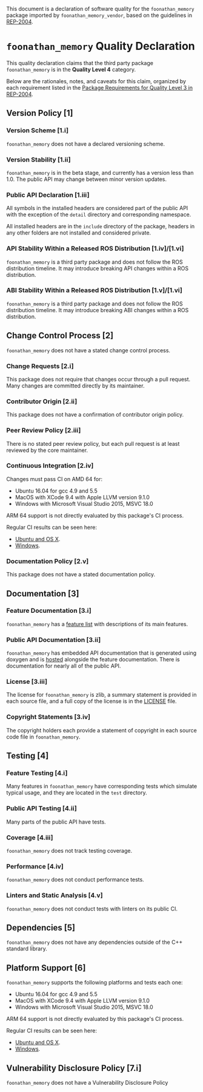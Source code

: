This document is a declaration of software quality for the `foonathan_memory` package imported by `foonathan_memory_vendor`, based on the guidelines in [REP-2004](https://www.ros.org/reps/rep-2004.html).

# `foonathan_memory` Quality Declaration

This quality declaration claims that the third party package `foonathan_memory` is in the **Quality Level 4** category.

Below are the rationales, notes, and caveats for this claim, organized by each requirement listed in the [Package Requirements for Quality Level 3 in REP-2004](https://www.ros.org/reps/rep-2004.html).

## Version Policy [1]

### Version Scheme [1.i]

`foonathan_memory` does not have a declared versioning scheme.

### Version Stability [1.ii]

`foonathan_memory` is in the beta stage, and currently has a version less than 1.0. The public API may change between minor version updates.

### Public API Declaration [1.iii]

All symbols in the installed headers are considered part of the public API with the exception of the `detail` directory and corresponding namespace.

All installed headers are in the `include` directory of the package, headers in any other folders are not installed and considered private.

### API Stability Within a Released ROS Distribution [1.iv]/[1.vi]

`foonathan_memory` is a third party package and does not follow the ROS distribution timeline. It may introduce breaking API changes within a ROS distribution.

### ABI Stability Within a Released ROS Distribution [1.v]/[1.vi]

`foonathan_memory` is a third party package and does not follow the ROS distribution timeline. It may introduce breaking ABI changes within a ROS distribution.

## Change Control Process [2]

`foonathan_memory` does not have a stated change control process.

### Change Requests [2.i]

This package does not require that changes occur through a pull request.
Many changes are committed directly by its maintainer.

### Contributor Origin [2.ii]
This package does not have a confirmation of contributor origin policy.

### Peer Review Policy [2.iii]

There is no stated peer review policy, but each pull request is at least reviewed by the core maintainer.

### Continuous Integration [2.iv]

Changes must pass CI on AMD 64 for:
- Ubuntu 16.04 for gcc 4.9 and 5.5
- MacOS with XCode 9.4 with Apple LLVM version 9.1.0
- Windows with Microsoft Visual Studio 2015, MSVC 18.0

ARM 64 support is not directly evaluated by this package's CI process.

Regular CI results can be seen here:
* [Ubuntu and OS X](https://travis-ci.org/github/foonathan/memory).
* [Windows](https://ci.appveyor.com/project/foonathan/memory/branch/master).

### Documentation Policy [2.v]

This package does not have a stated documentation policy.

## Documentation [3]

### Feature Documentation [3.i]

`foonathan_memory` has a [feature list](https://foonathan.net/memory/index.html) with descriptions of its main features.

### Public API Documentation [3.ii]

`foonathan_memory` has embedded API documentation that is generated using doxygen and is [hosted](https://foonathan.net/memory/index.html) alongside the feature documentation.
There is documentation for nearly all of the public API.

### License [3.iii]

The license for `foonathan_memory` is zlib, a summary statement is provided in each source file, and a full copy of the license is in the [LICENSE](https://raw.githubusercontent.com/foonathan/memory/master/LICENSE) file.

### Copyright Statements [3.iv]

The copyright holders each provide a statement of copyright in each source code file in `foonathan_memory`.

## Testing [4]

### Feature Testing [4.i]

Many features in `foonathan_memory` have corresponding tests which simulate typical usage, and they are located in the `test` directory.

### Public API Testing [4.ii]

Many parts of the public API have tests.

### Coverage [4.iii]

`foonathan_memory` does not track testing coverage.

### Performance [4.iv]

`foonathan_memory` does not conduct performance tests.

### Linters and Static Analysis [4.v]

`foonathan_memory` does not conduct tests with linters on its public CI.

## Dependencies [5]

`foonathan_memory` does not have any dependencies outside of the C++ standard library.

## Platform Support [6]

`foonathan_memory` supports the following platforms and tests each one:
- Ubuntu 16.04 for gcc 4.9 and 5.5
- MacOS with XCode 9.4 with Apple LLVM version 9.1.0
- Windows with Microsoft Visual Studio 2015, MSVC 18.0

ARM 64 support is not directly evaluated by this package's CI process.

Regular CI results can be seen here:
* [Ubuntu and OS X](https://travis-ci.org/github/foonathan/memory).
* [Windows](https://ci.appveyor.com/project/foonathan/memory/branch/master).

## Vulnerability Disclosure Policy [7.i]

`foonathan_memory` does not have a Vulnerability Disclosure Policy
